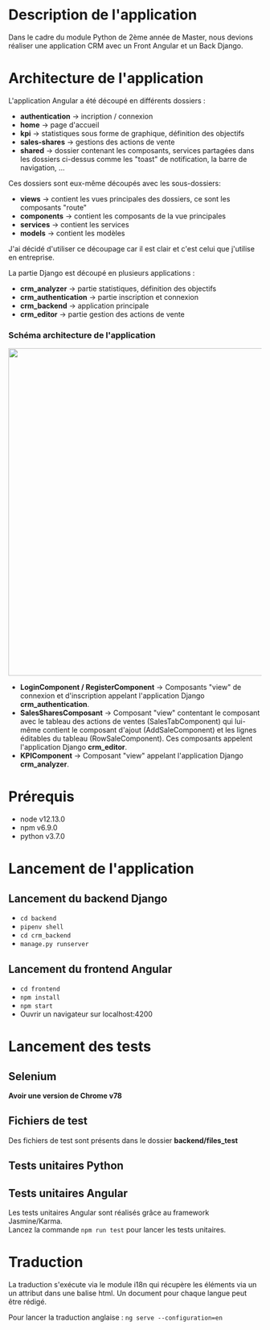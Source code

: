 # Description de l'application 
Dans le cadre du module Python de 2ème année de Master, nous devions réaliser une application CRM avec un Front Angular et un Back Django.

# Architecture de l'application
L'application Angular a été découpé en différents dossiers :
* **authentication** -> incription / connexion  
* **home** -> page d'accueil
* **kpi** -> statistiques sous forme de graphique, définition des objectifs
* **sales-shares** -> gestions des actions de vente
* **shared** -> dossier contenant les composants, services partagées dans les dossiers ci-dessus comme les "toast" de notification, la barre de navigation, ...

Ces dossiers sont eux-même découpés avec les sous-dossiers: 
* **views** -> contient les vues principales des dossiers, ce sont les composants "route"
* **components** -> contient les composants de la vue principales
* **services** -> contient les services
* **models** -> contient les modèles

J'ai décidé d'utiliser ce découpage car il est clair et c'est celui que j'utilise en entreprise.

La partie Django est découpé en plusieurs applications : 
* **crm_analyzer** -> partie statistiques, définition des objectifs
* **crm_authentication** -> partie inscription et connexion
* **crm_backend** -> application principale
* **crm_editor** -> partie gestion des actions de vente

### Schéma architecture de l'application
<img src="https://www.zupimages.net/up/19/51/vh8l.png" width="650">

* **LoginComponent / RegisterComponent** -> Composants "view" de connexion et d'inscription appelant l'application Django **crm_authentication**.
* **SalesSharesComposant** -> Composant "view" contentant le composant avec le tableau des actions de ventes (SalesTabComponent) qui lui-même contient le composant d'ajout (AddSaleComponent) et les lignes éditables du tableau (RowSaleComponent). Ces composants appelent l'application Django **crm_editor**.
* **KPIComponent** -> Composant "view" appelant l'application Django **crm_analyzer**.


# Prérequis
* node v12.13.0
* npm v6.9.0
* python v3.7.0

# Lancement de l'application 

## Lancement du backend Django
* `cd backend` 
* `pipenv shell`
* `cd crm_backend`
* `manage.py runserver`

## Lancement du frontend Angular
* `cd frontend`
* `npm install`
* `npm start`
* Ouvrir un navigateur sur localhost:4200


# Lancement des tests 

## Selenium 
**Avoir une version de Chrome v78**

## Fichiers de test
Des fichiers de test sont présents dans le dossier **backend/files_test**

## Tests unitaires Python


## Tests unitaires Angular
Les tests unitaires Angular sont réalisés grâce au framework Jasmine/Karma.<br> 
Lancez la commande `npm run test` pour lancer les tests unitaires.

# Traduction
La traduction s'exécute via le module i18n qui récupère les éléments via un un attribut dans une balise html.
Un document pour chaque langue peut être rédigé.

Pour lancer la traduction anglaise : `ng serve --configuration=en`
